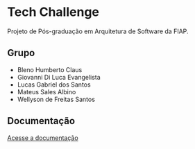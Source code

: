 # Tech Challenge

Projeto de Pós-graduação em Arquitetura de Software da FIAP.

## Grupo

- Bleno Humberto Claus
- Giovanni Di Luca Evangelista
- Lucas Gabriel dos Santos
- Mateus Sales Albino
- Wellyson de Freitas Santos

## Documentação

[Acesse a documentação](docs/README.md)

